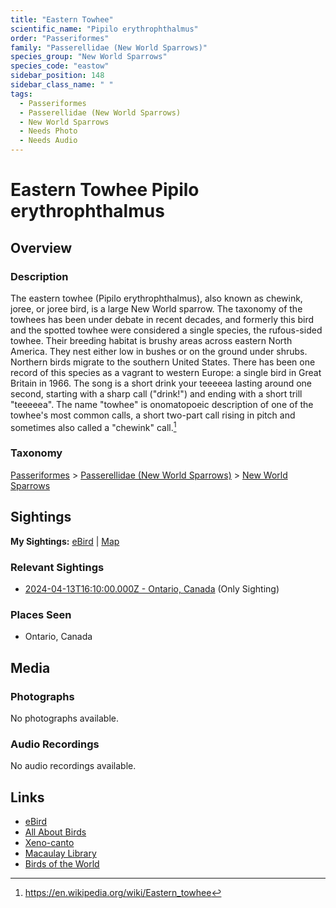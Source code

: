 ```yaml
---
title: "Eastern Towhee"
scientific_name: "Pipilo erythrophthalmus"
order: "Passeriformes"
family: "Passerellidae (New World Sparrows)"
species_group: "New World Sparrows"
species_code: "eastow"
sidebar_position: 148
sidebar_class_name: " "
tags: 
  - Passeriformes
  - Passerellidae (New World Sparrows)
  - New World Sparrows
  - Needs Photo
  - Needs Audio
---
```


# Eastern Towhee <span className='sci_name'>Pipilo erythrophthalmus</span>

## Overview

### Description
The eastern towhee (Pipilo erythrophthalmus), also known as chewink, joree, or joree bird, is a large New World sparrow. The taxonomy of the towhees has been under debate in recent decades, and formerly this bird and the spotted towhee were considered a single species, the rufous-sided towhee.
Their breeding habitat is brushy areas across eastern North America. They nest either low in bushes or on the ground under shrubs. Northern birds migrate to the southern United States. There has been one record of this species as a vagrant to western Europe: a single bird in Great Britain in 1966.
The song is a short drink your teeeeea lasting around one second, starting with a sharp call ("drink!") and ending with a short trill "teeeeea". The name "towhee" is onomatopoeic description of one of the towhee's most common calls, a short two-part call rising in pitch and sometimes also called a "chewink" call.[^1]

[^1]: https://en.wikipedia.org/wiki/Eastern_towhee

### Taxonomy
[Passeriformes](/tags/passeriformes) > [Passerellidae (New World Sparrows)](/tags/passerellidae-new-world-sparrows) > [New World Sparrows](/tags/new-world-sparrows)


## Sightings

**My Sightings:** [eBird](https://ebird.org/lifelist?r=world&time=life&spp=eastow) | [Map](/map?species_code=eastow)

### Relevant Sightings

* [2024-04-13T16:10:00.000Z - Ontario, Canada](https://ebird.org/checklist/S168448531) (Only Sighting)

### Places Seen

* Ontario, Canada



## Media
### Photographs
No photographs available.

### Audio Recordings
No audio recordings available.

## Links
* [eBird](https://ebird.org/species/eastow) 
* [All About Birds](https://www.allaboutbirds.org/guide/eastow) 
* [Xeno-canto](https://www.xeno-canto.org/species/pipilo-erythrophthalmus) 
* [Macaulay Library](https://search.macaulaylibrary.org/catalog?taxonCode=eastow&sort=rating_rank_desc)
* [Birds of the World](https://birdsoftheworld.org/bow/species/eastow)

